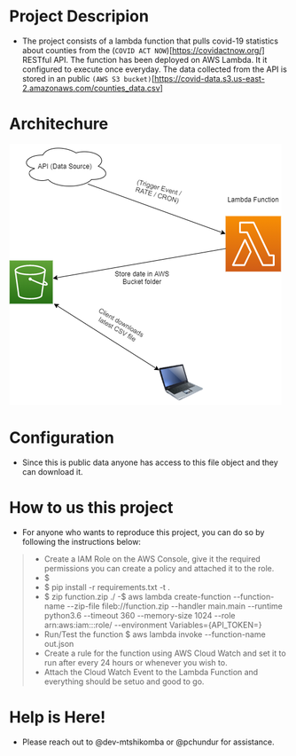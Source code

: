 # Project Descripion
- The project consists of a lambda function that pulls covid-19 statistics about counties from the (`COVID ACT NOW`)[https://covidactnow.org/] RESTful API. The function has been deployed on AWS Lambda. It it configured to execute once everyday. The data collected from the API is stored in an public `(AWS S3 bucket)`[https://covid-data.s3.us-east-2.amazonaws.com/counties_data.csv]  

# Architechure
![](architecture.png) 

# Configuration
- Since this is public data anyone has access to this file object and they can download it.

# How to us this project
- For anyone who wants to reproduce this project, you can do so by following the instructions below:
> - Create a IAM Role on the AWS Console, give it the required permissions you can create a policy and attached it to the role.
> - $ 
> - $ pip install -r requirements.txt -t . 
> - $ zip function.zip ./
> -$ aws lambda create-function --function-name <lambda-function-name> --zip-file fileb://function.zip --handler main.main --runtime python3.6 --timeout 360 --memory-size 1024 --role arn:aws:iam::<aws-account-number>:role/<role-name> --environment Variables={API_TOKEN=<COVID-ACT-NOW-API-TOKEN>}
> - Run/Test the function
> $ aws lambda invoke --function-name <lambda-function-name> out.json
> - Create a rule for the function using AWS Cloud Watch and set it to run after every 24 hours or whenever you wish to.
> - Attach the Cloud Watch Event to the Lambda Function and everything should be setuo and good to go.

# Help is Here!
- Please reach out to @dev-mtshikomba or @pchundur for assistance.